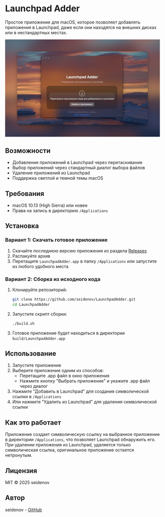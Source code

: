 # Launchpad Adder

Простое приложение для macOS, которое позволяет добавлять приложения в Launchpad, даже если они находятся на внешних дисках или в нестандартных местах.

![Launchpad Adder Screenshot](screenshots/screenshot.png)

## Возможности

- Добавление приложений в Launchpad через перетаскивание
- Выбор приложений через стандартный диалог выбора файлов
- Удаление приложений из Launchpad
- Поддержка светлой и темной темы macOS

## Требования

- macOS 10.13 (High Sierra) или новее
- Права на запись в директорию `/Applications`

## Установка

### Вариант 1: Скачать готовое приложение

1. Скачайте последнюю версию приложения из раздела [Releases](https://github.com/seidenov/LaunchpadAdder/releases)
2. Распакуйте архив
3. Перетащите `LaunchpadAdder.app` в папку `/Applications` или запустите из любого удобного места

### Вариант 2: Сборка из исходного кода

1. Клонируйте репозиторий:
   ```bash
   git clone https://github.com/seidenov/LaunchpadAdder.git
   cd LaunchpadAdder
   ```

2. Запустите скрипт сборки:
   ```bash
   ./build.sh
   ```

3. Готовое приложение будет находиться в директории `build/LaunchpadAdder.app`

## Использование

1. Запустите приложение
2. Выберите приложение одним из способов:
   - Перетащите .app файл в окно приложения
   - Нажмите кнопку "Выбрать приложение" и укажите .app файл через диалог
3. Нажмите "Добавить в Launchpad" для создания символической ссылки в `/Applications`
4. Или нажмите "Удалить из Launchpad" для удаления символической ссылки

## Как это работает

Приложение создает символическую ссылку на выбранное приложение в директории `/Applications`, что позволяет Launchpad обнаружить его. При удалении приложения из Launchpad, удаляется только символическая ссылка, оригинальное приложение остается нетронутым.

## Лицензия

MIT © 2025 seidenov

## Автор

seidenov - [GitHub](https://github.com/seidenov)
